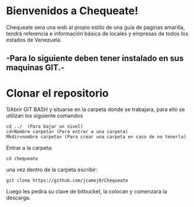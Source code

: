 Bienvenidos a Chequeate!
===================

Chequeate sera una web al propio estilo de una guía de paginas amarilla,  tendrá referencia e información básica de locales y empresas de todos los estados de Venezuela.



-Para lo siguiente  deben tener instalado en sus maquinas  GIT.-
----------




**Clonar el repositorio**
=====================

1)Abrir GIT BASH y situarse en la carpeta donde se trabajara, para ello se utilizan los siguiente comandos

    cd ../  (Para bajar un nivel)
    cd<Nombre carpeta> (Para entrar a una carpeta)
    Mkdir<nombre carpeta> (Para crear una carpeta en caso de no tenerla)

Entrar a la carpeta:

    cd chequeate

una vez dentro de la carpeta escribir:

    git clone https://github.com/jcamej0/Chequeate
 
 Luego les pedira su clave de bitbucket, la colocan y comenzara la descarga.


